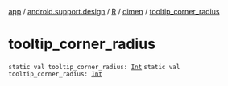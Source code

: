 [app](../../../index.md) / [android.support.design](../../index.md) / [R](../index.md) / [dimen](index.md) / [tooltip_corner_radius](./tooltip_corner_radius.md)

# tooltip_corner_radius

`static val tooltip_corner_radius: `[`Int`](https://kotlinlang.org/api/latest/jvm/stdlib/kotlin/-int/index.html)
`static val tooltip_corner_radius: `[`Int`](https://kotlinlang.org/api/latest/jvm/stdlib/kotlin/-int/index.html)